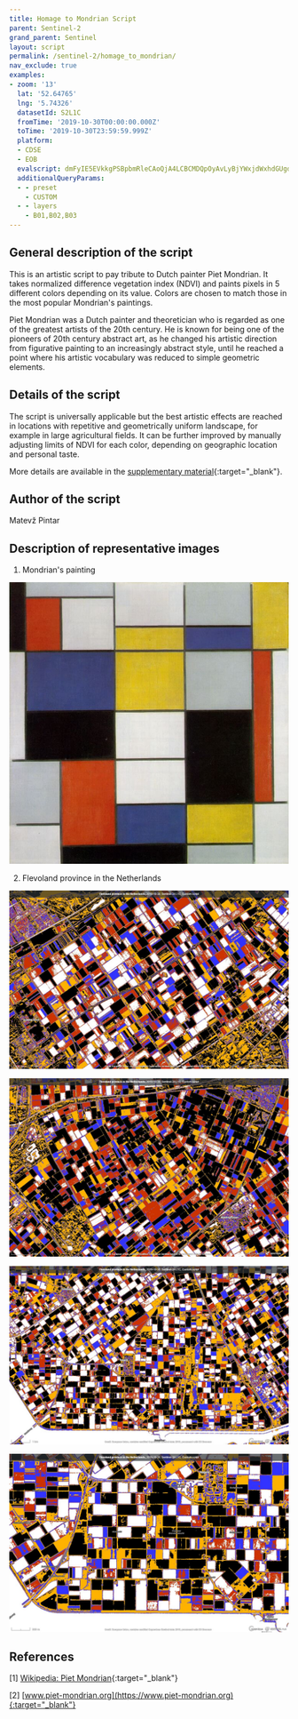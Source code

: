 ```yaml
---
title: Homage to Mondrian Script
parent: Sentinel-2
grand_parent: Sentinel
layout: script
permalink: /sentinel-2/homage_to_mondrian/
nav_exclude: true
examples:
- zoom: '13'
  lat: '52.64765'
  lng: '5.74326'
  datasetId: S2L1C
  fromTime: '2019-10-30T00:00:00.000Z'
  toTime: '2019-10-30T23:59:59.999Z'
  platform:
  - CDSE
  - EOB
  evalscript: dmFyIE5EVkkgPSBpbmRleCAoQjA4LCBCMDQpOyAvLyBjYWxjdWxhdGUgdGhlIGluZGV4IAoKaWYgKE5EVkkgPCAwLjEpIHsgCiAgCXJldHVybiBbMSwgMSwgMV0gLy8gd2hpdGUKfSAKaWYgKE5EVkkgPCAwLjIpIHsgCglyZXR1cm4gWzAuOCwgMC4yLCAwLl0gLy8gbmljZSByZWQKfSAKaWYgKE5EVkkgPCAwLjQpIHsKCXJldHVybiBbMC4yLCAwLjIsIDFdIC8vIG5pY2UgYmx1ZQp9CmlmIChORFZJIDwgMC42KSB7CglyZXR1cm4gWzEuLCAwLjcsIDAuXSAvLyBuaWNlIHllbGxvdwp9IAplbHNlIHsgCglyZXR1cm4gWzAsIDAsIDBdIC8vIGJsYWNrCn0=
  additionalQueryParams:
  - - preset
    - CUSTOM
  - - layers
    - B01,B02,B03
---
```


## General description of the script

This is an artistic script to pay tribute to Dutch painter Piet Mondrian. It takes normalized difference vegetation index (NDVI) and paints pixels in 5 different colors depending on its value. Colors are chosen to match those in the most popular Mondrian's paintings.

Piet Mondrian was a Dutch painter and theoretician who is regarded as one of the greatest artists of the 20th century. He is known for being one of the pioneers of 20th century abstract art, as he changed his artistic direction from figurative painting to an increasingly abstract style, until he reached a point where his artistic vocabulary was reduced to simple geometric elements.

## Details of the script

The script is universally applicable but the best artistic effects are reached in locations with repetitive and geometrically uniform landscape, for example in large agricultural fields. It can be further improved by manually adjusting limits of NDVI for each color, depending on geographic location and personal taste.

More details are available in the [supplementary material](supplementary_material.pdf){:target="_blank"}.

## Author of the script

Matevž Pintar

## Description of representative images

1) Mondrian's painting

![Mondrian's painting](fig/composition-number-2.jpg)

2) Flevoland province in the Netherlands

![The script example 1](fig/Netherlands-1.jpg)

![The script example 2](fig/Netherlands-2.jpg)

![The script example 3](fig/Netherlands-3.jpg)

![The script example 4](fig/Netherlands-4.jpg)

## References

[1] [Wikipedia: Piet Mondrian](https://en.wikipedia.org/wiki/Piet_Mondrian){:target="_blank"} 

[2] [www.piet-mondrian.org](https://www.piet-mondrian.org){:target="_blank"}